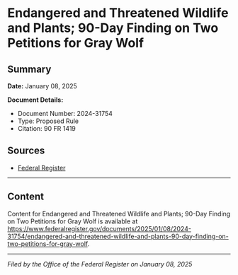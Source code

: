 # Endangered and Threatened Wildlife and Plants; 90-Day Finding on Two Petitions for Gray Wolf

## Summary

**Date:** January 08, 2025

**Document Details:**
- Document Number: 2024-31754
- Type: Proposed Rule
- Citation: 90 FR 1419

## Sources
- [Federal Register](https://www.federalregister.gov/documents/2025/01/08/2024-31754/endangered-and-threatened-wildlife-and-plants-90-day-finding-on-two-petitions-for-gray-wolf)

---

## Content

Content for Endangered and Threatened Wildlife and Plants; 90-Day Finding on Two Petitions for Gray Wolf is available at https://www.federalregister.gov/documents/2025/01/08/2024-31754/endangered-and-threatened-wildlife-and-plants-90-day-finding-on-two-petitions-for-gray-wolf.

---

*Filed by the Office of the Federal Register on January 08, 2025*
